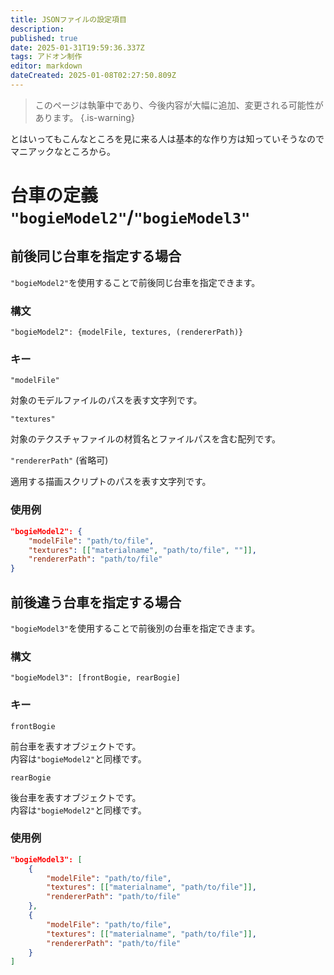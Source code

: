 ```yaml
---
title: JSONファイルの設定項目
description: 
published: true
date: 2025-01-31T19:59:36.337Z
tags: アドオン制作
editor: markdown
dateCreated: 2025-01-08T02:27:50.809Z
---
```


> このページは執筆中であり、今後内容が大幅に追加、変更される可能性があります。
{.is-warning}

とはいってもこんなところを見に来る人は基本的な作り方は知っていそうなのでマニアックなところから。

# 台車の定義 `"bogieModel2"`/`"bogieModel3"`

## 前後同じ台車を指定する場合

`"bogieModel2"`を使用することで前後同じ台車を指定できます。

### 構文

```
"bogieModel2": {modelFile, textures, (rendererPath)}
```

### キー

`"modelFile"`

対象のモデルファイルのパスを表す文字列です。

`"textures"`

対象のテクスチャファイルの材質名とファイルパスを含む配列です。

`"rendererPath"` (省略可)

適用する描画スクリプトのパスを表す文字列です。

### 使用例

```JSON
"bogieModel2": {
    "modelFile": "path/to/file",
    "textures": [["materialname", "path/to/file", ""]],
    "rendererPath": "path/to/file"
}
```

## 前後違う台車を指定する場合

`"bogieModel3"`を使用することで前後別の台車を指定できます。

### 構文

```
"bogieModel3": [frontBogie, rearBogie]
```

### キー

`frontBogie`

前台車を表すオブジェクトです。  
内容は`"bogieModel2"`と同様です。

`rearBogie`

後台車を表すオブジェクトです。  
内容は`"bogieModel2"`と同様です。

### 使用例

```JSON
"bogieModel3": [
    {
        "modelFile": "path/to/file",
        "textures": [["materialname", "path/to/file"]],
        "rendererPath": "path/to/file"
    },
    {
        "modelFile": "path/to/file",
        "textures": [["materialname", "path/to/file"]],
        "rendererPath": "path/to/file"
    }
]
```